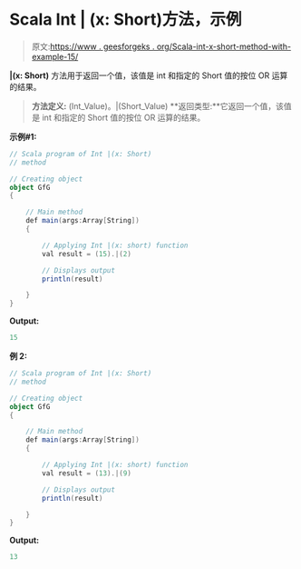 # Scala Int | (x: Short)方法，示例

> 原文:[https://www . geesforgeks . org/Scala-int-x-short-method-with-example-15/](https://www.geeksforgeeks.org/scala-int-x-short-method-with-example-15/)

**|(x: Short)** 方法用于返回一个值，该值是 int 和指定的 Short 值的按位 OR 运算的结果。

> **方法定义:** (Int_Value)。|(Short_Value)
> **返回类型:**它返回一个值，该值是 int 和指定的 Short 值的按位 OR 运算的结果。

**示例#1:**

```scala
// Scala program of Int |(x: Short)
// method

// Creating object
object GfG
{ 

    // Main method
    def main(args:Array[String])
    {

        // Applying Int |(x: short) function
        val result = (15).|(2)

        // Displays output
        println(result)

    }
} 
```

**Output:**

```scala
15

```

**例 2:**

```scala
// Scala program of Int |(x: Short)
// method

// Creating object
object GfG
{ 

    // Main method
    def main(args:Array[String])
    {

        // Applying Int |(x: short) function
        val result = (13).|(9)

        // Displays output
        println(result)

    }
} 
```

**Output:**

```scala
13

```